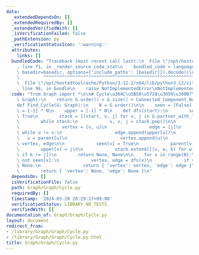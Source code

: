 ```yaml
---
data:
  _extendedDependsOn: []
  _extendedRequiredBy: []
  _extendedVerifiedWith: []
  _isVerificationFailed: false
  _pathExtension: py
  _verificationStatusIcon: ':warning:'
  attributes:
    links: []
  bundledCode: "Traceback (most recent call last):\n  File \"/opt/hostedtoolcache/Python/3.12.2/x64/lib/python3.12/site-packages/onlinejudge_verify/documentation/build.py\"\
    , line 71, in _render_source_code_stat\n    bundled_code = language.bundle(stat.path,\
    \ basedir=basedir, options={'include_paths': [basedir]}).decode()\n          \
    \         ^^^^^^^^^^^^^^^^^^^^^^^^^^^^^^^^^^^^^^^^^^^^^^^^^^^^^^^^^^^^^^^^^^^^^^^^^^^^^^^^^\n\
    \  File \"/opt/hostedtoolcache/Python/3.12.2/x64/lib/python3.12/site-packages/onlinejudge_verify/languages/python.py\"\
    , line 96, in bundle\n    raise NotImplementedError\nNotImplementedError\n"
  code: "from Graph import *\n\n# Cycle\u304C\u5B58\u5728\u3059\u308B?\ndef Is_Exist_Cycle(G:\
    \ Graph):\n    return G.order() < G.size() + Connected_Component_Number(G)\n\n\
    def Find_Cycle(G: Graph):\n    N = G.order()\n\n    seen = [False] * N\n    parent\
    \ = [-1] * N\n    upper = [-1] * N\n    def dfs(start):\n        seen[start] =\
    \ True\n        stack = [(start, v, j) for v, j in G.partner_with_label_yield(start)]\n\
    \        while stack:\n            u, v, j = stack.pop()\n\n            if seen[v]:\n\
    \                vertex = [v, u]\n                edge = [j]\n               \
    \ while u != v:\n                    edge.append(upper[u])\n                 \
    \   u = parent[u]\n                    vertex.append(u)\n                return\
    \ vertex, edge\n\n            seen[v] = True\n            parent[v] = u\n    \
    \        upper[v] = j\n\n            stack.extend([(v, w, k) for w, k in G.partner_with_label_yield(v)\
    \ if k != j])\n        return None, None\n\n    for x in range(N):\n        if\
    \ not seen[x]:\n            vertex, edge = dfs(x)\n            if vertex is not\
    \ None:\n                return { 'vertex': vertex, 'edge': edge }\n    else:\n\
    \        return { 'vertex': None, 'edge': None }\n"
  dependsOn: []
  isVerificationFile: false
  path: Graph/Graph/Cycle.py
  requiredBy: []
  timestamp: '2024-03-20 20:29:17+09:00'
  verificationStatus: LIBRARY_NO_TESTS
  verifiedWith: []
documentation_of: Graph/Graph/Cycle.py
layout: document
redirect_from:
- /library/Graph/Graph/Cycle.py
- /library/Graph/Graph/Cycle.py.html
title: Graph/Graph/Cycle.py
---
```

